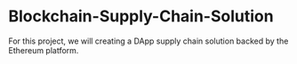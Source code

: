 # Blockchain-Supply-Chain-Solution
For this project, we will creating a DApp supply chain solution backed by the Ethereum platform.
